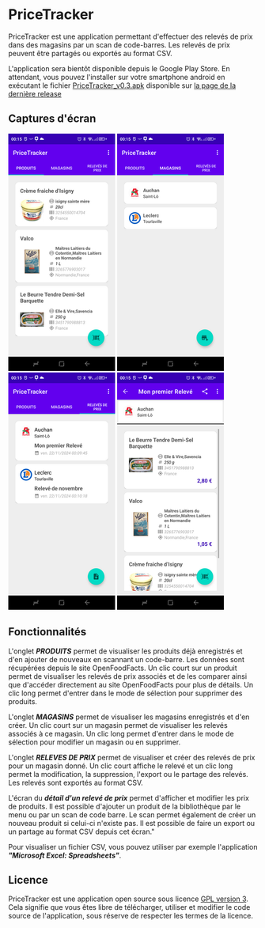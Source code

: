 # PriceTracker

PriceTracker est une application permettant d'effectuer des relevés de prix dans des magasins par un scan de code-barres. Les relevés de prix peuvent être partagés ou exportés au format CSV.

L'application sera bientôt disponible depuis le Google Play Store. En attendant, vous pouvez l'installer sur votre smartphone android en exécutant le fichier [PriceTracker_v0.3.apk](https://github.com/Farvil/PriceTracker/releases/download/v0.3/PriceTracker_v0.3.apk) disponible sur [la page de la dernière release](https://github.com/Farvil/PriceTracker/releases/tag/v0.3)

## Captures d'écran

![Application PriceTracker](readme/produits.png "Application PriceTracker")
![Application PriceTracker](readme/magasins.png "Application PriceTracker")
![Application PriceTracker](readme/releves.png "Application PriceTracker")
![Application PriceTracker](readme/releve_details.png "Application PriceTracker")

## Fonctionnalités

L'onglet ***PRODUITS*** permet de visualiser les produits déjà enregistrés et d'en ajouter de nouveaux en scannant un code-barre. Les données sont récupérées depuis le site OpenFoodFacts. Un clic court sur un produit permet de visualiser les relevés de prix associés et de les comparer ainsi que d'accéder directement au site OpenFoodFacts pour plus de détails. Un clic long permet d'entrer dans le mode de sélection pour supprimer des produits.

L'onglet ***MAGASINS*** permet de visualiser les magasins enregistrés et d'en créer. Un clic court sur un magasin permet de visualiser les relevés associés à ce magasin. Un clic long permet d'entrer dans le mode de sélection pour modifier un magasin ou en supprimer.

L'onglet ***RELEVES DE PRIX*** permet de visualiser et créer des relevés de prix pour un magasin donné. Un clic court affiche le relevé et un clic long permet la modification, la suppression, l'export ou le partage des relevés. Les relevés sont exportés au format CSV.

L'écran du ***détail d'un relevé de prix*** permet d'afficher et modifier les prix de produits. Il est possible d'ajouter un produit de la bibliothèque par le menu ou par un scan de code barre. Le scan permet également de créer un nouveau produit si celui-ci n'existe pas. Il est possible de faire un export ou un partage au format CSV depuis cet écran."

Pour visualiser un fichier CSV, vous pouvez utiliser par exemple l'application ***"Microsoft Excel: Spreadsheets"***.

## Licence

PriceTracker est une application open source sous licence [GPL version 3](LICENSE). Cela signifie que vous êtes libre de télécharger, utiliser et modifier le code source de l'application, sous réserve de respecter les termes de la licence.
